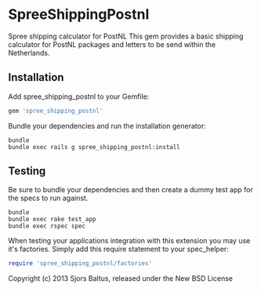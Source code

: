 SpreeShippingPostnl
===================

Spree shipping calculator for PostNL
This gem provides a basic shipping calculator for PostNL packages and letters to be send within the Netherlands.

Installation
------------

Add spree_shipping_postnl to your Gemfile:

```ruby
gem 'spree_shipping_postnl'
```

Bundle your dependencies and run the installation generator:

```shell
bundle
bundle exec rails g spree_shipping_postnl:install
```

Testing
-------

Be sure to bundle your dependencies and then create a dummy test app for the specs to run against.

```shell
bundle
bundle exec rake test_app
bundle exec rspec spec
```

When testing your applications integration with this extension you may use it's factories.
Simply add this require statement to your spec_helper:

```ruby
require 'spree_shipping_postnl/factories'
```

Copyright (c) 2013 Sjors Baltus, released under the New BSD License
